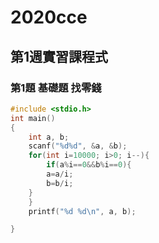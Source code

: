 # 2020cce
## 第1週實習課程式
### 第1題 基礎題 找零錢

```c
#include <stdio.h>
int main()
{
	int a, b;
	scanf("%d%d", &a, &b);
	for(int i=10000; i>0; i--){
		if(a%i==0&&b%i==0){
		a=a/i;
		b=b/i;
	}
	}
	printf("%d %d\n", a, b);

}
```
